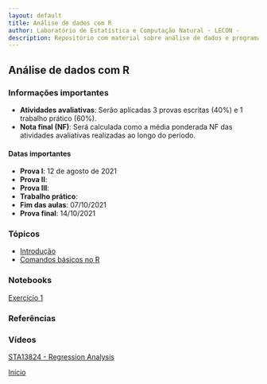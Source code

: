 ```yaml
---
layout: default
title: Análise de dados com R
author: Laboratório de Estatística e Computação Natural - LECON -
description: Repositório com material sobre análise de dados e programação científica com R.
---
```



## Análise de dados com R

### Informações importantes
* **Atividades avaliativas**: Serão aplicadas 3 provas escritas (40%) e 1 trabalho prático (60%).
* **Nota final (NF)**: Será calculada como a média ponderada NF das atividades avaliativas realizadas ao longo do período.  

#### Datas importantes
   - **Prova I**: 12 de agosto de 2021
   - **Prova II**:
   - **Prova III**:
   - **Trabalho prático**:
   - **Fim das aulas**: 07/10/2021
   - **Prova final**: 14/10/2021

### Tópicos
* [Introdução](https://bit.ly/3AnHFTl)
* [Comandos básicos no R](#)

### Notebooks
[Exercício 1](#)


### Referências



### Vídeos




[STA13824 - Regression Analysis](https://bit.ly/3jvVHvg)





[Início](https://bit.ly/3jviHfA)
